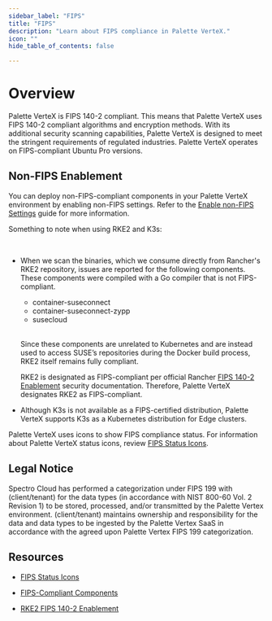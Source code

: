 ```yaml
---
sidebar_label: "FIPS"
title: "FIPS"
description: "Learn about FIPS compliance in Palette VerteX."
icon: ""
hide_table_of_contents: false

---
```


# Overview

Palette VerteX is FIPS 140-2 compliant. This means that Palette VerteX uses FIPS 140-2 compliant algorithms and encryption methods. With its additional security scanning capabilities, Palette VerteX is designed to meet the stringent requirements of regulated industries. Palette VerteX operates on FIPS-compliant Ubuntu Pro versions.


## Non-FIPS Enablement

You can deploy non-FIPS-compliant components in your Palette VerteX environment by enabling non-FIPS settings. Refer to the [Enable non-FIPS Settings](/vertex/system-management/enable-non-fips-settings) guide for more information.

<!-- When Palette VerteX consumes upstream binaries, it displays FIPS status based on the FIPS rating given to the third-party image.   -->

Something to note when using RKE2 and K3s:

<br />

<!-- - Palette VerteX uses compiled images directly from Rancher's RKE2 repository. Since some internal RKE2 components may not be FIPS-compliant, Palette displays RKE2 as a partially compliant layer.  -->

- When we scan the binaries, which we consume directly from Rancher's RKE2 repository, issues are reported for the following components. These components were compiled with a Go compiler that is not FIPS-compliant.

  - container-suseconnect
  - container-suseconnect-zypp
  - susecloud

  <br />
  
  Since these components are unrelated to Kubernetes and are instead used to access SUSE’s repositories during the Docker build process, RKE2 itself remains fully compliant. 
  
  RKE2 is designated as FIPS-compliant per official Rancher [FIPS 140-2 Enablement](https://docs.rke2.io/security/fips_support) security documentation. Therefore, Palette VerteX designates RKE2 as FIPS-compliant.
  
  <!-- We recommend using RKE2 [FIPS 140-2 Enablement](https://docs.rke2.io/security/fips_support) security documentation as the official source of FIPS compliance. -->


<!-- Palette VerteX uses compiled images directly from Rancher's RKE2 repository. Since some internal RKE2 components may not be FIPS-compliant, Palette displays RKE2 as a partially compliant layer.  -->


- Although K3s is not available as a FIPS-certified distribution, Palette VerteX supports K3s as a Kubernetes distribution for Edge clusters.

Palette VerteX uses icons to show FIPS compliance status. For information about Palette VerteX status icons, review [FIPS Status Icons](/vertex/fips/fips-status-icons).


## Legal Notice

Spectro Cloud has performed a categorization under FIPS 199 with (client/tenant) for the data types (in accordance with NIST 800-60 Vol. 2 Revision 1) to be stored, processed, and/or transmitted by the Palette Vertex environment. (client/tenant) maintains ownership and responsibility for the data and data types to be ingested by the Palette Vertex SaaS in accordance with the agreed upon Palette Vertex FIPS 199 categorization.


## Resources

- [FIPS Status Icons](/vertex/fips/fips-status-icons)


- [FIPS-Compliant Components](/vertex/fips/fips-compliant-components) 


- [RKE2 FIPS 140-2 Enablement](https://docs.rke2.io/security/fips_support)